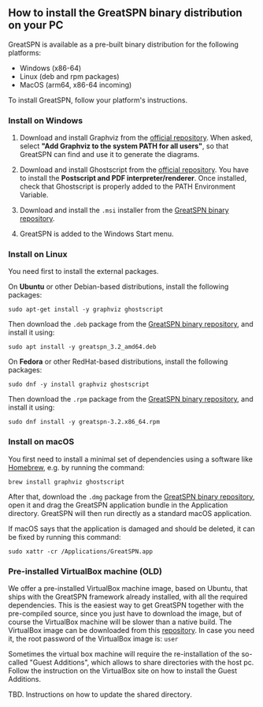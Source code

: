 
## How to install the GreatSPN binary distribution on your PC

GreatSPN is available as a pre-built binary distribution for the following platforms:

 * Windows (x86-64)
 * Linux (deb and rpm packages)
 * MacOS (arm64, x86-64 incoming)

To install GreatSPN, follow your platform's instructions.

### Install on Windows

1. Download and install Graphviz from the [official repository](https://graphviz.org/download/).
   When asked, select **"Add Graphviz to the system PATH for all users"**, so that GreatSPN can find and use it to generate the diagrams.

2. Download and install Ghostscript from the [official repository](https://www.ghostscript.com/releases/gsdnld.html). You have to install the **Postscript and PDF interpreter/renderer**.
Once installed, check that Ghostscript is properly added to the PATH Environment Variable.

3. Download and install the `.msi` installer from the [GreatSPN binary repository](https://datacloud.di.unito.it/index.php/s/MnWgcYamrHdDXZk).

4. GreatSPN is added to the Windows Start menu.


### Install on Linux

You need first to install the external packages.

On **Ubuntu** or other Debian-based distributions, install the following packages:
```
sudo apt-get install -y graphviz ghostscript
```
Then download the `.deb` package from the [GreatSPN binary repository](https://datacloud.di.unito.it/index.php/s/MnWgcYamrHdDXZk), and install it using:
```
sudo apt install -y greatspn_3.2_amd64.deb
```

On **Fedora** or other RedHat-based distributions, install the following packages:
```
sudo dnf -y install graphviz ghostscript
```
Then download the `.rpm` package from the [GreatSPN binary repository](https://datacloud.di.unito.it/index.php/s/MnWgcYamrHdDXZk), and install it using:
```
sudo dnf install -y greatspn-3.2.x86_64.rpm
```

### Install on macOS

You first need to install a minimal set of dependencies using a software like [Homebrew](https://brew.sh/), e.g. by running the command:
```
brew install graphviz ghostscript 
```
After that, download the `.dmg` package from the [GreatSPN binary repository](https://datacloud.di.unito.it/index.php/s/MnWgcYamrHdDXZk), open it and drag the GreatSPN application bundle in the Application directory.
GreatSPN will then run directly as a standard macOS application.

If macOS says that the application is damaged and should be deleted, it can be fixed by running this command:
```
sudo xattr -cr /Applications/GreatSPN.app
```


### Pre-installed VirtualBox machine (OLD)

We offer a pre-installed VirtualBox machine image, based on Ubuntu, that ships with
the GreatSPN framework already installed, with all the required dependencies.
This is the easiest way to get GreatSPN together with the pre-compiled source, since you just have to download the image, but of course the VirtualBox machine will be slower than a native build.
The VirtualBox image can be downloaded from this [repository](https://www.di.unito.it/~greatspn/VBox/GreatSPN-2021a.ova).
In case you need it, the root password of the VirtualBox image is: `user`

Sometimes the virtual box machine will require the re-installation of
the so-called "Guest Additions", which allows to share directories with the host pc.
Follow the instruction on the VirtualBox site on how to install the Guest Additions.

TBD. Instructions on how to update the shared directory.

